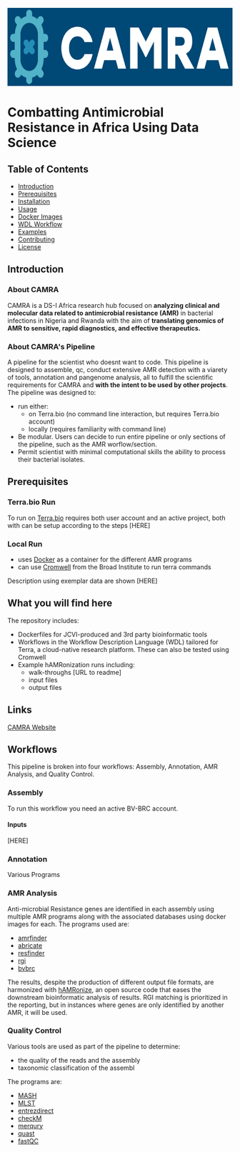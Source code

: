 
<p align="center">
  <img height="175" src="Images/camra-blue-logo.png">
</p>

# Combatting Antimicrobial Resistance in Africa Using Data Science

## Table of Contents
- [Introduction](#introduction)
- [Prerequisites](#prerequisites)
- [Installation](#installation)
- [Usage](#usage)
- [Docker Images](#docker-images)
- [WDL Workflow](#wdl-workflow)
- [Examples](#examples)
- [Contributing](#contributing)
- [License](#license)

## Introduction
### About CAMRA

CAMRA is a DS-I Africa research hub focused on **analyzing clinical and molecular data related to antimicrobial resistance (AMR)** in bacterial infections in Nigeria and Rwanda with the aim of **translating genomics of AMR to sensitive, rapid diagnostics, and effective therapeutics.**

### About CAMRA's Pipeline

A pipeline for the scientist who doesnt want to code. This pipeline is designed to assemble, qc, conduct extensive AMR detection with a viarety of tools, annotation and pangenome analysis, all to fulfill the scientific requirements for CAMRA and **with the intent to be used by other projects**.
The pipeline was designed to:
- run either:
	- on Terra.bio (no command line interaction, but requires Terra.bio account)
	- locally (requires familiarity with command line)
- Be modular. Users can decide to run entire pipeline or only sections of the pipeline, such as the AMR worflow/section.
- Permit scientist with minimal computational skills the ability to process their bacterial isolates. 

## Prerequisites
### Terra.bio Run
To run on [Terra.bio](https://app.terra.bio/#) requires both user account and an active project, both with can be setup according to the steps [HERE]
### Local Run 
- uses [Docker](https://www.docker.com/products/docker-desktop/) as a container for the different AMR programs
- can use [Cromwell](https://github.com/broadinstitute/cromwell/releases/tag/91)  from the Broad Institute to run terra commands

Description using exemplar data are shown [HERE]

## What you will find here

The repository includes:

- Dockerfiles for JCVI-produced and 3rd party bioinformatic tools
- Workflows in the Workflow Description Language (WDL) tailored for Terra, a cloud-native research platform. These can also be tested using Cromwell
- Example hAMRonization runs including:
   - walk-throughs [URL to readme]
   - input files
   - output files 

## Links

[CAMRA Website](https://camra.acegid.org/)

## Workflows

This pipeline is broken into four workflows: Assembly, Annotation, AMR Analysis, and Quality Control.

### Assembly

To run this workflow you need an active BV-BRC account.

#### Inputs

[HERE]

### Annotation

Various Programs

### AMR Analysis

Anti-microbial Resistance genes are identified in each assembly using multiple AMR programs along with the associated databases using docker images for each. The programs used are:
- [amrfinder](https://hub.docker.com/r/ncbi/amr)
- [abricate](https://hub.docker.com/r/staphb/abricate)
- [resfinder](https://bitbucket.org/genomicepidemiology/resfinder/src/4.5.0/)
- [rgi](https://github.com/arpcard/rgi.git)
- [bvbrc](https://hub.docker.com/repository/docker/andrewrlapointe/bvbrc/general)

The results, despite the production of different output file formats, are harmonized with [hAMRonize](https://hub.docker.com/r/finlaymaguire/hamronization), an open source code that eases the downstream bioinformatic analysis of results.  RGI matching is prioritized in the reporting, but in instances where genes are only identified by another AMR, it will be used.

### Quality Control

Various tools are used as part of the pipeline to determine:

- the quality of the reads and the assembly
- taxonomic classification of the assembl


The programs are:
- [MASH](https://mash.readthedocs.io/en/latest/)
- [MLST](https://github.com/tseemann/mlst)
- [entrezdirect](https://www.ncbi.nlm.nih.gov/books/NBK25501/)
- [checkM](https://ecogenomics.github.io/CheckM/)
- [merqury](https://github.com/marbl/merqury)
- [quast](https://quast.sourceforge.net/)
- [fastQC](https://www.bioinformatics.babraham.ac.uk/projects/fastqc/)
